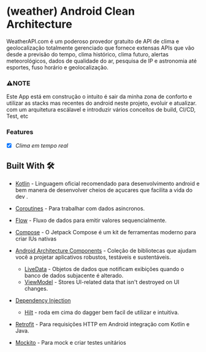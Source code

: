 # (weather) Android Clean Architecture 
WeatherAPI.com é um poderoso provedor gratuito de API de clima e geolocalização totalmente gerenciado
que fornece extensas APIs que vão desde a previsão do tempo, clima histórico, clima futuro,
alertas meteorológicos, dados de qualidade do ar, pesquisa de IP e astronomia até esportes, fuso horário e geolocalização.

### ⚠️NOTE
Este App está em construção o intuito é sair da minha zona de conforto e utilizar as stacks mas recentes do android neste projeto, evoluir e atualizar.
com um arquitetura escálavel e introduzir vários conceitos de build, CI/CD, Test, etc

### Features

- [x] _Clima em tempo real_

## Built With 🛠
- [Kotlin](https://kotlinlang.org/) - Linguagem oficial recomendado para desenvolvimento android e bem manera de desenvolver cheios de açucares que facilita a vida do dev .
- [Coroutines](https://kotlinlang.org/docs/reference/coroutines-overview.html) - Para trabalhar com dados asincronos.
- [Flow](https://kotlin.github.io/kotlinx.coroutines/kotlinx-coroutines-core/kotlinx.coroutines.flow/-flow/) - Fluxo de dados para emitir valores sequencialmente.
- [Compose](https://developer.android.com/jetpack) - O Jetpack Compose é um kit de ferramentas moderno para criar IUs nativas

- [Android Architecture Components](https://developer.android.com/topic/libraries/architecture) - Coleção de bibliotecas que ajudam você a projetar aplicativos robustos, testáveis e sustentáveis.
    - [LiveData](https://developer.android.com/topic/libraries/architecture/livedata) - Objetos de dados que notificam exibições quando o banco de dados subjacente é alterado.
    - [ViewModel](https://developer.android.com/topic/libraries/architecture/viewmodel) - Stores UI-related data that isn't destroyed on UI changes.
- [Dependency Injection](https://developer.android.com/training/dependency-injection)
    - [Hilt](https://dagger.dev/hilt) - roda em cima do dagger bem facil de utilizar e intuitiva.
- [Retrofit](https://square.github.io/retrofit/) - Para requisições HTTP em Android integração com Kotlin e Java.
- [Mockito](https://github.com/mockito/mockito) - Para mock e criar testes unitários
